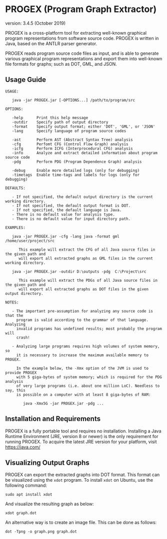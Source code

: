 
# PROGEX (Program Graph Extractor)

version: 3.4.5 (October 2019)

PROGEX is a cross-platform tool for extracting well-known graphical program representations
from software source code. PROGEX is written in Java, based on the ANTLR parser generator.

PROGEX reads program source code files as input, and is able to generate various
graphical program representations and export them into well-known file formats for graphs;
such as DOT, GML, and JSON.

## Usage Guide

```
USAGE:

   java -jar PROGEX.jar [-OPTIONS...] /path/to/program/src

OPTIONS:

   -help      Print this help message
   -outdir    Specify path of output directory
   -format    Specify output format; either 'DOT', 'GML', or 'JSON'
   -lang      Specify language of program source codes

   -ast       Perform AST (Abstract Syntax Tree) analysis
   -cfg       Perfomt CFG (Control Flow Graph) analysis
   -icfg      Perform ICFG (Interprocedural CFG) analysis
   -info      Analyze and extract detailed information about program source code
   -pdg       Perform PDG (Program Dependence Graph) analysis

   -debug     Enable more detailed logs (only for debugging)
   -timetags  Enable time-tags and labels for logs (only for debugging)

DEFAULTS:

   - If not specified, the default output directory is the current working directory.
   - If not specified, the default output format is DOT.
   - If not specified, the default language is Java.
   - There is no default value for analysis type.
   - There is no default value for input directory path.

EXAMPLES:

   java -jar PROGEX.jar -cfg -lang java -format gml  /home/user/project/src

      This example will extract the CFG of all Java source files in the given path and 
      will export all extracted graphs as GML files in the current working directory.

   java -jar PROGEX.jar -outdir D:\outputs -pdg  C:\Project\src

      This example will extract the PDGs of all Java source files in the given path and 
      will export all extracted graphs as DOT files in the given output directory.

NOTES:

   - The important pre-assumption for analyzing any source code is that the 
     program is valid according to the grammar of that language. Analyzing 
     invalid programs has undefined results; most probably the program will 
     crash!

   - Analyzing large programs requires high volumes of system memory, so 
     it is necessary to increase the maximum available memory to PROGEX.

     In the example below, the -Xmx option of the JVM is used to provide PROGEX 
     with 5 giga-bytes of system memory; which is required for the PDG analysis 
     of very large programs (i.e. about one million LoC). Needless to say, this 
     is possible on a computer with at least 8 giga-bytes of RAM:

        java -Xmx5G -jar PROGEX.jar -pdg ...
```


## Installation and Requirements

PROGEX is a fully portable tool and requires no installation.
Installing a Java Runtime Environment (JRE, version 8 or newer) is the only requirement for running PROGEX.
To acquire the latest JRE version for your platform, visit https://java.com/


## Visualizing Output Graphs

PROGEX can export the extracted graphs into DOT format. 
This format can be visualized using the `xdot` program.
To install `xdot` on Ubuntu, use the following command:

`sudo apt install xdot`

And visualize the resulting graph as below:

`xdot graph.dot`

An alternative way is to create an image file. This can be done as follows:

`dot -Tpng -o graph.png graph.dot`
